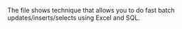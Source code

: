 The file shows technique that allows you to do fast batch updates/inserts/selects using Excel and SQL.

